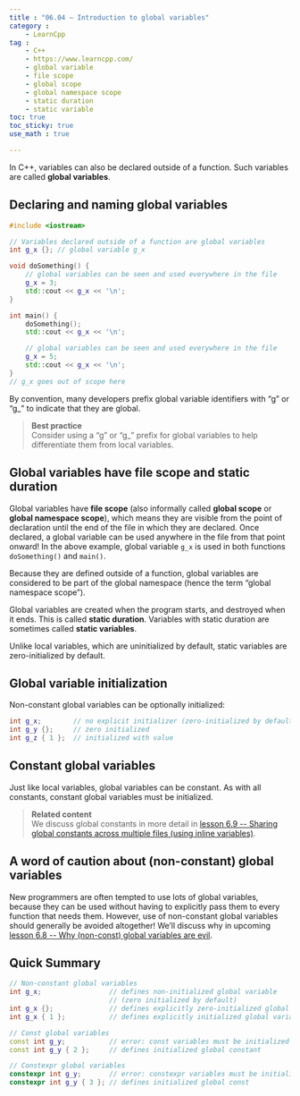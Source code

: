 ```yaml
---
title : "06.04 — Introduction to global variables"
category :
    - LearnCpp
tag : 
    - C++
    - https://www.learncpp.com/
    - global variable
    - file scope
    - global scope
    - global namespace scope
    - static duration
    - static variable
toc: true  
toc_sticky: true 
use_math : true

---
```


In C++, variables can also be declared outside of a function. Such variables are called **global variables**.


## Declaring and naming global variables

```c++
#include <iostream>

// Variables declared outside of a function are global variables
int g_x {}; // global variable g_x

void doSomething() {
    // global variables can be seen and used everywhere in the file
    g_x = 3;
    std::cout << g_x << '\n';
}

int main() {
    doSomething();
    std::cout << g_x << '\n';

    // global variables can be seen and used everywhere in the file
    g_x = 5;
    std::cout << g_x << '\n';
}
// g_x goes out of scope here
```

By convention, many developers prefix global variable identifiers with “g” or “g_” to indicate that they are global.


>**Best practice**  
Consider using a “g” or “g_” prefix for global variables to help differentiate them from local variables.


## Global variables have file scope and static duration

Global variables have **file scope** (also informally called **global scope** or **global namespace scope**), which means they are visible from the point of declaration until the end of the file in which they are declared. Once declared, a global variable can be used anywhere in the file from that point onward! In the above example, global variable `g_x` is used in both functions `doSomething()` and `main()`.

Because they are defined outside of a function, global variables are considered to be part of the global namespace (hence the term “global namespace scope”).

Global variables are created when the program starts, and destroyed when it ends. This is called **static duration**. Variables with static duration are sometimes called **static variables**.

Unlike local variables, which are uninitialized by default, static variables are zero-initialized by default.


## Global variable initialization

Non-constant global variables can be optionally initialized:

```c++
int g_x;        // no explicit initializer (zero-initialized by default)
int g_y {};     // zero initialized
int g_z { 1 };  // initialized with value
```


## Constant global variables

Just like local variables, global variables can be constant. As with all constants, constant global variables must be initialized.

>**Related content**  
We discuss global constants in more detail in [lesson 6.9 -- Sharing global constants across multiple files (using inline variables)](https://www.learncpp.com/cpp-tutorial/sharing-global-constants-across-multiple-files-using-inline-variables/).


## A word of caution about (non-constant) global variables

New programmers are often tempted to use lots of global variables, because they can be used without having to explicitly pass them to every function that needs them. However, use of non-constant global variables should generally be avoided altogether! We’ll discuss why in upcoming [lesson 6.8 -- Why (non-const) global variables are evil](https://www.learncpp.com/cpp-tutorial/why-non-const-global-variables-are-evil/).


## Quick Summary

```c++
// Non-constant global variables
int g_x;                 // defines non-initialized global variable
                         // (zero initialized by default)
int g_x {};              // defines explicitly zero-initialized global variable
int g_x { 1 };           // defines explicitly initialized global variable

// Const global variables
const int g_y;           // error: const variables must be initialized
const int g_y { 2 };     // defines initialized global constant

// Constexpr global variables
constexpr int g_y;       // error: constexpr variables must be initialized
constexpr int g_y { 3 }; // defines initialized global const
```
